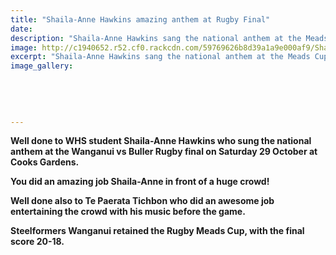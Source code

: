 ```yaml
---
title: "Shaila-Anne Hawkins amazing anthem at Rugby Final"
date: 
description: "Shaila-Anne Hawkins sang the national anthem at the Meads Cup Rugby Final, Steelformers Wanganui vs Buller on 29 October 2016."
image: http://c1940652.r52.cf0.rackcdn.com/59769626b8d39a1a9e000af9/Shaila-Ann-Hawkins-singing-anthem-at-WU-rugby-final-29-Oct-2016.jpg
excerpt: "Shaila-Anne Hawkins sang the national anthem at the Meads Cup Rugby Final, Steelformers Wanganui vs Buller on Saturday 29 October 2016"
image_gallery:
    
    
    
    
    
---
```


<p><strong>Well done to WHS student Shaila-Anne Hawkins who sung the national anthem at the Wanganui vs Buller Rugby final on Saturday 29 October at Cooks Gardens.&nbsp;</strong></p>
<p><strong>You did an amazing job Shaila-Anne in front of a huge crowd!</strong></p>
<p><strong>Well done also to Te Paerata Tichbon who did an awesome job entertaining the crowd with his music before the game.</strong></p>
<p><strong>Steelformers Wanganui retained the Rugby Meads Cup, with the final score 20-18.</strong></p>

